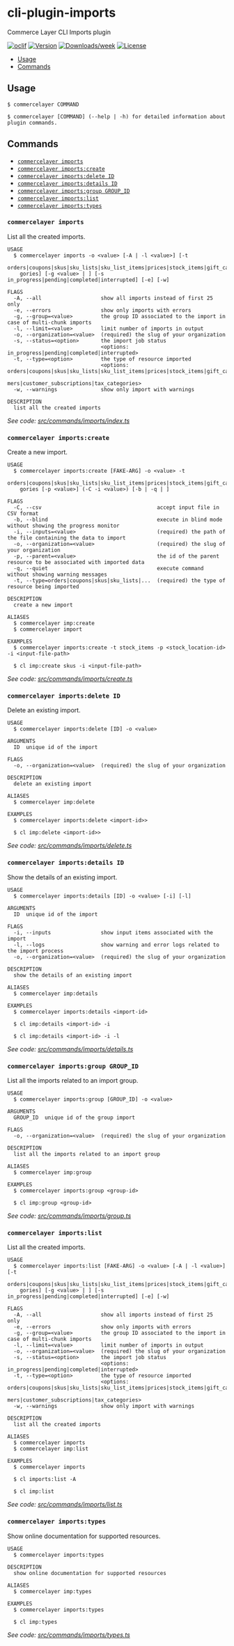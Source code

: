 # cli-plugin-imports

Commerce Layer CLI Imports plugin

[![oclif](https://img.shields.io/badge/cli-oclif-brightgreen.svg)](https://oclif.io)
[![Version](https://img.shields.io/npm/v/@commercelayer/cli-plugin-imports.svg)](https://npmjs.org/package/@commercelayer/cli-plugin-imports)
[![Downloads/week](https://img.shields.io/npm/dw/@commercelayer/cli-plugin-imports.svg)](https://npmjs.org/package/@commercelayer/cli-plugin-imports)
[![License](https://img.shields.io/npm/l/@commercelayer/cli-plugin-imports.svg)](https://github.com/commercelayer/cli-plugin-imports/blob/master/package.json)

<!-- toc -->

* [Usage](#usage)
* [Commands](#commands)
<!-- tocstop -->
## Usage
<!-- usage -->

```sh-session
$ commercelayer COMMAND

$ commercelayer [COMMAND] (--help | -h) for detailed information about plugin commands.
```
<!-- usagestop -->
## Commands
<!-- commands -->

* [`commercelayer imports`](#commercelayer-imports)
* [`commercelayer imports:create`](#commercelayer-importscreate)
* [`commercelayer imports:delete ID`](#commercelayer-importsdelete-id)
* [`commercelayer imports:details ID`](#commercelayer-importsdetails-id)
* [`commercelayer imports:group GROUP_ID`](#commercelayer-importsgroup-group_id)
* [`commercelayer imports:list`](#commercelayer-importslist)
* [`commercelayer imports:types`](#commercelayer-importstypes)

### `commercelayer imports`

List all the created imports.

```sh-session
USAGE
  $ commercelayer imports -o <value> [-A | -l <value>] [-t
    orders|coupons|skus|sku_lists|sku_list_items|prices|stock_items|gift_cards|customers|customer_subscriptions|tax_cate
    gories] [-g <value> | ] [-s in_progress|pending|completed|interrupted] [-e] [-w]

FLAGS
  -A, --all                   show all imports instead of first 25 only
  -e, --errors                show only imports with errors
  -g, --group=<value>         the group ID associated to the import in case of multi-chunk imports
  -l, --limit=<value>         limit number of imports in output
  -o, --organization=<value>  (required) the slug of your organization
  -s, --status=<option>       the import job status
                              <options: in_progress|pending|completed|interrupted>
  -t, --type=<option>         the type of resource imported
                              <options: orders|coupons|skus|sku_lists|sku_list_items|prices|stock_items|gift_cards|custo
                              mers|customer_subscriptions|tax_categories>
  -w, --warnings              show only import with warnings

DESCRIPTION
  list all the created imports
```

_See code: [src/commands/imports/index.ts](https://github.com/commercelayer/commercelayer-cli-plugin-imports/blob/main/src/commands/imports/index.ts)_

### `commercelayer imports:create`

Create a new import.

```sh-session
USAGE
  $ commercelayer imports:create [FAKE-ARG] -o <value> -t
    orders|coupons|skus|sku_lists|sku_list_items|prices|stock_items|gift_cards|customers|customer_subscriptions|tax_cate
    gories [-p <value>] (-C -i <value>) [-b | -q | ]

FLAGS
  -C, --csv                                     accept input file in CSV format
  -b, --blind                                   execute in blind mode without showing the progress monitor
  -i, --inputs=<value>                          (required) the path of the file containing the data to import
  -o, --organization=<value>                    (required) the slug of your organization
  -p, --parent=<value>                          the id of the parent resource to be associated with imported data
  -q, --quiet                                   execute command without showing warning messages
  -t, --type=orders|coupons|skus|sku_lists|...  (required) the type of resource being imported

DESCRIPTION
  create a new import

ALIASES
  $ commercelayer imp:create
  $ commercelayer import

EXAMPLES
  $ commercelayer imports:create -t stock_items -p <stock_location-id> -i <input-file-path>

  $ cl imp:create skus -i <input-file-path>
```

_See code: [src/commands/imports/create.ts](https://github.com/commercelayer/commercelayer-cli-plugin-imports/blob/main/src/commands/imports/create.ts)_

### `commercelayer imports:delete ID`

Delete an existing import.

```sh-session
USAGE
  $ commercelayer imports:delete [ID] -o <value>

ARGUMENTS
  ID  unique id of the import

FLAGS
  -o, --organization=<value>  (required) the slug of your organization

DESCRIPTION
  delete an existing import

ALIASES
  $ commercelayer imp:delete

EXAMPLES
  $ commercelayer imports:delete <import-id>>

  $ cl imp:delete <import-id>>
```

_See code: [src/commands/imports/delete.ts](https://github.com/commercelayer/commercelayer-cli-plugin-imports/blob/main/src/commands/imports/delete.ts)_

### `commercelayer imports:details ID`

Show the details of an existing import.

```sh-session
USAGE
  $ commercelayer imports:details [ID] -o <value> [-i] [-l]

ARGUMENTS
  ID  unique id of the import

FLAGS
  -i, --inputs                show input items associated with the import
  -l, --logs                  show warning and error logs related to the import process
  -o, --organization=<value>  (required) the slug of your organization

DESCRIPTION
  show the details of an existing import

ALIASES
  $ commercelayer imp:details

EXAMPLES
  $ commercelayer imports:details <import-id>

  $ cl imp:details <import-id> -i

  $ cl imp:details <import-id> -i -l
```

_See code: [src/commands/imports/details.ts](https://github.com/commercelayer/commercelayer-cli-plugin-imports/blob/main/src/commands/imports/details.ts)_

### `commercelayer imports:group GROUP_ID`

List all the imports related to an import group.

```sh-session
USAGE
  $ commercelayer imports:group [GROUP_ID] -o <value>

ARGUMENTS
  GROUP_ID  unique id of the group import

FLAGS
  -o, --organization=<value>  (required) the slug of your organization

DESCRIPTION
  list all the imports related to an import group

ALIASES
  $ commercelayer imp:group

EXAMPLES
  $ commercelayer imports:group <group-id>

  $ cl imp:group <group-id>
```

_See code: [src/commands/imports/group.ts](https://github.com/commercelayer/commercelayer-cli-plugin-imports/blob/main/src/commands/imports/group.ts)_

### `commercelayer imports:list`

List all the created imports.

```sh-session
USAGE
  $ commercelayer imports:list [FAKE-ARG] -o <value> [-A | -l <value>] [-t
    orders|coupons|skus|sku_lists|sku_list_items|prices|stock_items|gift_cards|customers|customer_subscriptions|tax_cate
    gories] [-g <value> | ] [-s in_progress|pending|completed|interrupted] [-e] [-w]

FLAGS
  -A, --all                   show all imports instead of first 25 only
  -e, --errors                show only imports with errors
  -g, --group=<value>         the group ID associated to the import in case of multi-chunk imports
  -l, --limit=<value>         limit number of imports in output
  -o, --organization=<value>  (required) the slug of your organization
  -s, --status=<option>       the import job status
                              <options: in_progress|pending|completed|interrupted>
  -t, --type=<option>         the type of resource imported
                              <options: orders|coupons|skus|sku_lists|sku_list_items|prices|stock_items|gift_cards|custo
                              mers|customer_subscriptions|tax_categories>
  -w, --warnings              show only import with warnings

DESCRIPTION
  list all the created imports

ALIASES
  $ commercelayer imports
  $ commercelayer imp:list

EXAMPLES
  $ commercelayer imports

  $ cl imports:list -A

  $ cl imp:list
```

_See code: [src/commands/imports/list.ts](https://github.com/commercelayer/commercelayer-cli-plugin-imports/blob/main/src/commands/imports/list.ts)_

### `commercelayer imports:types`

Show online documentation for supported resources.

```sh-session
USAGE
  $ commercelayer imports:types

DESCRIPTION
  show online documentation for supported resources

ALIASES
  $ commercelayer imp:types

EXAMPLES
  $ commercelayer imports:types

  $ cl imp:types
```

_See code: [src/commands/imports/types.ts](https://github.com/commercelayer/commercelayer-cli-plugin-imports/blob/main/src/commands/imports/types.ts)_
<!-- commandsstop -->

